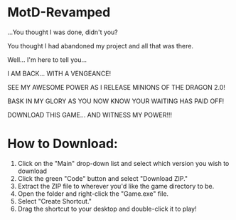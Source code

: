 # MotD-Revamped

...You thought I was done, didn't you?

You thought I had abandoned my project and all that was there.

Well... I'm here to tell you...

I AM BACK... WITH A VENGEANCE!

SEE MY AWESOME POWER AS I RELEASE MINIONS OF THE DRAGON 2.0!

BASK IN MY GLORY AS YOU NOW KNOW YOUR WAITING HAS PAID OFF!

DOWNLOAD THIS GAME... AND WITNESS MY POWER!!!

# How to Download:

1. Click on the "Main" drop-down list and select which version you wish to download
2. Click the green "Code" button and select "Download ZIP."
3. Extract the ZIP file to wherever you'd like the game directory to be.
4. Open the folder and right-click the "Game.exe" file.
5. Select "Create Shortcut."
6. Drag the shortcut to your desktop and double-click it to play!
